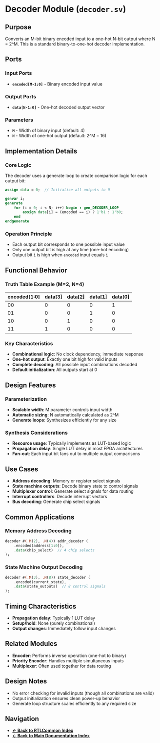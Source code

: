 # Decoder Module (`decoder.sv`)

## Purpose
Converts an M-bit binary encoded input to a one-hot N-bit output where N = 2^M. This is a standard binary-to-one-hot decoder implementation.

## Ports

### Input Ports
- **`encoded[M-1:0]`** - Binary encoded input value

### Output Ports  
- **`data[N-1:0]`** - One-hot decoded output vector

### Parameters
- **`M`** - Width of binary input (default: 4)
- **`N`** - Width of one-hot output (default: 2^M = 16)

## Implementation Details

### Core Logic
The decoder uses a generate loop to create comparison logic for each output bit:

```systemverilog
assign data = 0;  // Initialize all outputs to 0

genvar i;
generate
    for (i = 0; i < N; i++) begin : gen_DECODER_LOOP
        assign data[i] = (encoded == i) ? 1'b1 : 1'b0;
    end
endgenerate
```

### Operation Principle
- Each output bit corresponds to one possible input value
- Only one output bit is high at any time (one-hot encoding)
- Output bit `i` is high when `encoded` input equals `i`

## Functional Behavior

### Truth Table Example (M=2, N=4)
| encoded[1:0] | data[3] | data[2] | data[1] | data[0] |
|--------------|---------|---------|---------|---------|
| 00           | 0       | 0       | 0       | 1       |
| 01           | 0       | 0       | 1       | 0       |
| 10           | 0       | 1       | 0       | 0       |
| 11           | 1       | 0       | 0       | 0       |

### Key Characteristics
- **Combinational logic**: No clock dependency, immediate response
- **One-hot output**: Exactly one bit high for valid inputs
- **Complete decoding**: All possible input combinations decoded
- **Default initialization**: All outputs start at 0

## Design Features

### Parameterization
- **Scalable width**: M parameter controls input width
- **Automatic sizing**: N automatically calculated as 2^M
- **Generate loops**: Synthesizes efficiently for any size

### Synthesis Considerations
- **Resource usage**: Typically implements as LUT-based logic
- **Propagation delay**: Single LUT delay in most FPGA architectures  
- **Fan-out**: Each input bit fans out to multiple output comparisons

## Use Cases
- **Address decoding**: Memory or register select signals
- **State machine outputs**: Decode binary state to control signals
- **Multiplexer control**: Generate select signals for data routing
- **Interrupt controllers**: Decode interrupt vectors
- **Bus decoding**: Generate chip select signals

## Common Applications

### Memory Address Decoding
```systemverilog
decoder #(.M(2), .N(4)) addr_decoder (
    .encoded(address[1:0]),
    .data(chip_select)  // 4 chip selects
);
```

### State Machine Output Decoding
```systemverilog
decoder #(.M(3), .N(8)) state_decoder (
    .encoded(current_state),
    .data(state_outputs)  // 8 control signals
);
```

## Timing Characteristics
- **Propagation delay**: Typically 1 LUT delay
- **Setup/hold**: None (purely combinational)
- **Output changes**: Immediately follow input changes

## Related Modules
- **Encoder**: Performs inverse operation (one-hot to binary)
- **Priority Encoder**: Handles multiple simultaneous inputs
- **Multiplexer**: Often used together for data routing

## Design Notes
- No error checking for invalid inputs (though all combinations are valid)
- Output initialization ensures clean power-up behavior
- Generate loop structure scales efficiently to any required size

## Navigation

- **[← Back to RTLCommon Index](index.md)**
- **[← Back to Main Documentation Index](../../index.md)**
